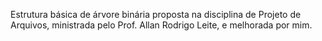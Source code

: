 Estrutura básica de árvore binária proposta na disciplina de Projeto de Arquivos, ministrada pelo Prof. Allan Rodrigo Leite, e melhorada por mim.